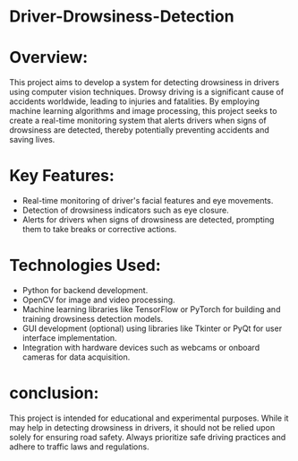 # Driver-Drowsiness-Detection

# Overview: 
This project aims to develop a system for detecting drowsiness in drivers using computer vision techniques. Drowsy driving is a significant cause of accidents worldwide, leading to injuries and fatalities. By employing machine learning algorithms and image processing, this project seeks to create a real-time monitoring system that alerts drivers when signs of drowsiness are detected, thereby potentially preventing accidents and saving lives.

# Key Features:
- Real-time monitoring of driver's facial features and eye movements.
- Detection of drowsiness indicators such as eye closure.
- Alerts for drivers when signs of drowsiness are detected, prompting them to take breaks or corrective actions.

# Technologies Used:
- Python for backend development.
- OpenCV for image and video processing.
- Machine learning libraries like TensorFlow or PyTorch for building and training drowsiness detection models.
- GUI development (optional) using libraries like Tkinter or PyQt for user interface implementation.
- Integration with hardware devices such as webcams or onboard cameras for data acquisition.

# conclusion:
This project is intended for educational and experimental purposes. While it may help in detecting drowsiness in drivers, it should not be relied upon solely for ensuring road safety. Always prioritize safe driving practices and adhere to traffic laws and regulations.
